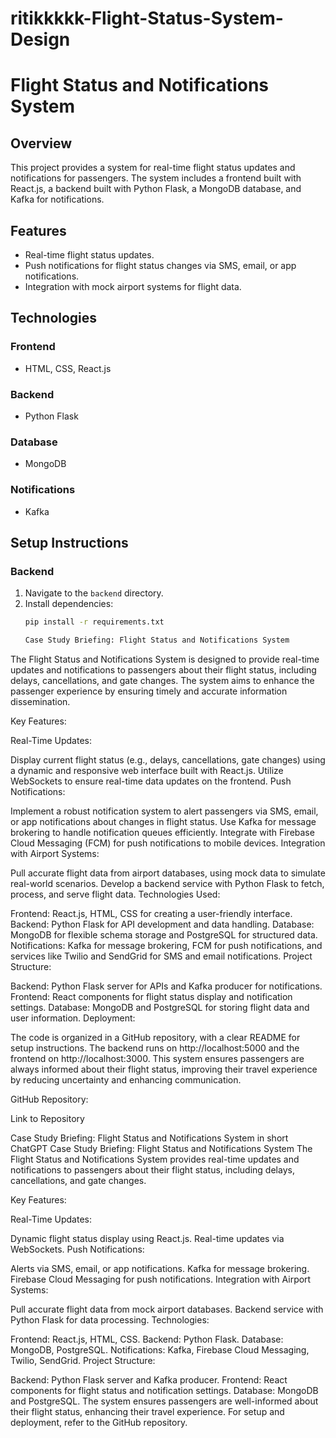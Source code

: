# ritikkkkk-Flight-Status-System-Design
# Flight Status and Notifications System

## Overview

This project provides a system for real-time flight status updates and notifications for passengers. The system includes a frontend built with React.js, a backend built with Python Flask, a MongoDB database, and Kafka for notifications.

## Features

- Real-time flight status updates.
- Push notifications for flight status changes via SMS, email, or app notifications.
- Integration with mock airport systems for flight data.

## Technologies

### Frontend
- HTML, CSS, React.js

### Backend
- Python Flask

### Database
- MongoDB

### Notifications
- Kafka

## Setup Instructions

### Backend

1. Navigate to the `backend` directory.
2. Install dependencies:
   ```bash
   pip install -r requirements.txt

   Case Study Briefing: Flight Status and Notifications System
The Flight Status and Notifications System is designed to provide real-time updates and notifications to passengers about their flight status, including delays, cancellations, and gate changes. The system aims to enhance the passenger experience by ensuring timely and accurate information dissemination.

Key Features:

Real-Time Updates:

Display current flight status (e.g., delays, cancellations, gate changes) using a dynamic and responsive web interface built with React.js.
Utilize WebSockets to ensure real-time data updates on the frontend.
Push Notifications:

Implement a robust notification system to alert passengers via SMS, email, or app notifications about changes in flight status.
Use Kafka for message brokering to handle notification queues efficiently.
Integrate with Firebase Cloud Messaging (FCM) for push notifications to mobile devices.
Integration with Airport Systems:

Pull accurate flight data from airport databases, using mock data to simulate real-world scenarios.
Develop a backend service with Python Flask to fetch, process, and serve flight data.
Technologies Used:

Frontend: React.js, HTML, CSS for creating a user-friendly interface.
Backend: Python Flask for API development and data handling.
Database: MongoDB for flexible schema storage and PostgreSQL for structured data.
Notifications: Kafka for message brokering, FCM for push notifications, and services like Twilio and SendGrid for SMS and email notifications.
Project Structure:

Backend: Python Flask server for APIs and Kafka producer for notifications.
Frontend: React components for flight status display and notification settings.
Database: MongoDB and PostgreSQL for storing flight data and user information.
Deployment:

The code is organized in a GitHub repository, with a clear README for setup instructions.
The backend runs on http://localhost:5000 and the frontend on http://localhost:3000.
This system ensures passengers are always informed about their flight status, improving their travel experience by reducing uncertainty and enhancing communication.

GitHub Repository:

Link to Repository

Case Study Briefing: Flight Status and Notifications System in short
ChatGPT
Case Study Briefing: Flight Status and Notifications System
The Flight Status and Notifications System provides real-time updates and notifications to passengers about their flight status, including delays, cancellations, and gate changes.

Key Features:

Real-Time Updates:

Dynamic flight status display using React.js.
Real-time updates via WebSockets.
Push Notifications:

Alerts via SMS, email, or app notifications.
Kafka for message brokering.
Firebase Cloud Messaging for push notifications.
Integration with Airport Systems:

Pull accurate flight data from mock airport databases.
Backend service with Python Flask for data processing.
Technologies:

Frontend: React.js, HTML, CSS.
Backend: Python Flask.
Database: MongoDB, PostgreSQL.
Notifications: Kafka, Firebase Cloud Messaging, Twilio, SendGrid.
Project Structure:

Backend: Python Flask server and Kafka producer.
Frontend: React components for flight status and notification settings.
Database: MongoDB and PostgreSQL.
The system ensures passengers are well-informed about their flight status, enhancing their travel experience. For setup and deployment, refer to the GitHub repository.

